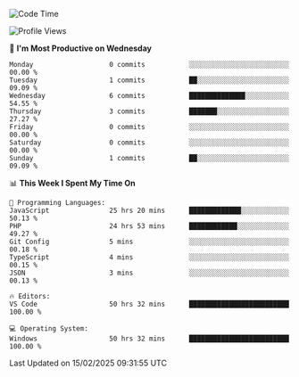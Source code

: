<!--START_SECTION:waka-->
![Code Time](http://img.shields.io/badge/Code%20Time-4%2C101%20hrs%2046%20mins-blue)

![Profile Views](http://img.shields.io/badge/Profile%20Views-0-blue)

📅 **I'm Most Productive on Wednesday** 

```text
Monday                   0 commits           ░░░░░░░░░░░░░░░░░░░░░░░░░   00.00 % 
Tuesday                  1 commits           ██░░░░░░░░░░░░░░░░░░░░░░░   09.09 % 
Wednesday                6 commits           ██████████████░░░░░░░░░░░   54.55 % 
Thursday                 3 commits           ███████░░░░░░░░░░░░░░░░░░   27.27 % 
Friday                   0 commits           ░░░░░░░░░░░░░░░░░░░░░░░░░   00.00 % 
Saturday                 0 commits           ░░░░░░░░░░░░░░░░░░░░░░░░░   00.00 % 
Sunday                   1 commits           ██░░░░░░░░░░░░░░░░░░░░░░░   09.09 % 
```


📊 **This Week I Spent My Time On** 

```text
💬 Programming Languages: 
JavaScript               25 hrs 20 mins      █████████████░░░░░░░░░░░░   50.13 % 
PHP                      24 hrs 53 mins      ████████████░░░░░░░░░░░░░   49.27 % 
Git Config               5 mins              ░░░░░░░░░░░░░░░░░░░░░░░░░   00.18 % 
TypeScript               4 mins              ░░░░░░░░░░░░░░░░░░░░░░░░░   00.15 % 
JSON                     3 mins              ░░░░░░░░░░░░░░░░░░░░░░░░░   00.13 % 

🔥 Editors: 
VS Code                  50 hrs 32 mins      █████████████████████████   100.00 % 

💻 Operating System: 
Windows                  50 hrs 32 mins      █████████████████████████   100.00 % 
```


 Last Updated on 15/02/2025 09:31:55 UTC
<!--END_SECTION:waka-->
